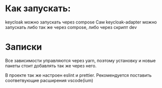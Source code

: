 # Как запускать:
keycloak можно запускать через compose
Сам keycloak-adapter можно запускать либо так же через compose, либо через скрипт dev
# Записки
Все зависимости управляются через yarn, поэтому установку и новые пакеты стоит добавлять так же через него.

В проекте так же настроен eslint и prettier. Рекомендуется поставить соответвующие расширения vscode(ium)